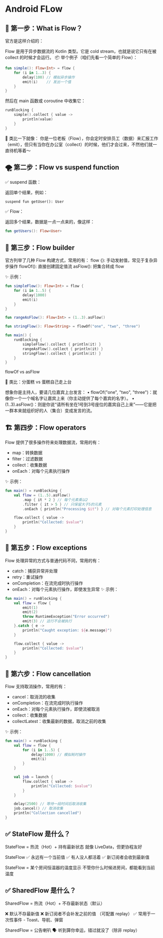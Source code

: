 # Android FLow

## 🌊 第一步：What is Flow？

官方是这样介绍的：

Flow 是用于异步数据流的 Kotlin 类型。它是 cold stream，也就是说它只有在被 collect 的时候才会运行。
📦 举个例子（咱们先看一个简单的 Flow）：

```kotlin
fun simple(): Flow<Int> = flow {
    for (i in 1..3) {
        delay(100) // 模拟异步操作
        emit(i)    // 发出一个值
    }
}
```

然后在 main 函数或 coroutine 中收集它：

```kotlin
runBlocking {
    simple().collect { value ->
        println(value)
    }
}
```

🧠 类比一下就像：
你是一位老板（Flow），你会定时安排员工（数据）来汇报工作（emit），但只有当你在办公室（collect）的时候，他们才会过来，不然他们就一直待机等着～

## 🌪 第二步：Flow vs suspend function

✅ suspend 函数：

返回单个结果，例如：

```kotlin:
suspend fun getUser(): User
```

✅ Flow：

返回多个结果，数据是一点一点来的，像这样：

```kotlin
fun getUsers(): Flow<User>
```

## 🧩 第三步：Flow builder

官方列举了几种 Flow 构建方式，常用的有：
flow {}: 手动发射值，常见于复杂异步操作
flowOf(): 直接创建固定值流
asFlow(): 把集合转成 flow

✨ 示例：

```kotlin
fun simpleFlow(): Flow<Int> = flow {
    for (i in 1..5) {
        delay(1000)
        emit(i)
    }
}

fun rangeAsFlow(): Flow<Int> = (1..3).asFlow()

fun stringFlow(): Flow<String> = flowOf("one", "two", "three")

fun main() {
    runBlocking {
        simpleFlow().collect { println(it) }
        rangeAsFlow().collect { println(it) }
        stringFlow().collect { println(it) }
    }
}
```

flowOf vs asFlow

🧁 类比：分蛋糕 vs 蛋糕自己走上台

想象你是主持人，要请几位嘉宾上台发言：
• flowOf("one", "two", "three")：就像你一个一个喊名字让嘉宾上来（你主动提供了每个嘉宾的名字）。
•    (1..3).asFlow()：则是你说“请所有坐在1号到3号座位的嘉宾自己上来”——它是把一群本来就组织好的人（集合）变成发言的流。

## 🏗 第四步：Flow operators

Flow 提供了很多操作符来处理数据流，常用的有：

- map：转换数据
- filter：过滤数据
- collect：收集数据
- onEach：对每个元素执行操作

✨ 示例：

```kotlin	
fun main() = runBlocking {
	val flow = (1..5).asFlow()
		.map { it * 2 } // 每个元素乘以2
		.filter { it > 5 } // 只保留大于5的元素
		.onEach { println("Processing $it") } // 对每个元素打印处理信息

	flow.collect { value ->
		println("Collected: $value")
	}
}
```

## 🧪 第五步：Flow exceptions

Flow 处理异常的方式与普通代码不同，常用的有：

- catch：捕获异常并处理
- retry：重试操作
- onCompletion：在流完成时执行操作
- onEach：对每个元素执行操作，即使发生异常
  ✨ 示例：

```kotlin
fun main() = runBlocking {
    val flow = flow {
        emit(1)
        emit(2)
        throw RuntimeException("Error occurred")
        emit(3) // 这行不会被执行
    }.catch { e ->
        println("Caught exception: ${e.message}")
    }

    flow.collect { value ->
        println("Collected: $value")
    }
}
```

## 🧭 第六步：Flow cancellation
Flow 支持取消操作，常用的有：
- cancel：取消流的收集
- onCompletion：在流完成时执行操作
- onEach：对每个元素执行操作，即使流被取消
- collect：收集数据
- collectLatest：收集最新的数据，取消之前的收集

✨ 示例：

```kotlin 
fun main() = runBlocking {
    val flow = flow {
        for (i in 1..5) {
            delay(1000) // 模拟耗时操作
            emit(i)
        }
    }

    val job = launch {
        flow.collect { value ->
            println("Collected: $value")
        }
    }

    delay(2500) // 等待一段时间后取消收集
    job.cancel() // 取消收集
    println("Collection cancelled")
}
```

## ✅ StateFlow 是什么？

StateFlow = 热流（Hot）+ 持有最新状态
就像 LiveData，但更协程友好


StateFlow
✅ 永远有一个当前值
✅ 有人没人都活着
✅ 新订阅者会收到最新值

StateFlow = 某个房间恒温器的温度显示
不管你什么时候进房间，都能看到当前温度

## ✅ SharedFlow 是什么？
SharedFlow = 热流（Hot）+ 不存最新状态（默认）

 ❌ 默认不存最新值
 ❌ 新订阅者不会补发之前的值 （可配置 replay）
 ✅ 常用于一次性事件 - Toast、导航、弹窗

SharedFlow = 公告喇叭 🗣
听到算你幸运，错过就没了（除非 replay）


